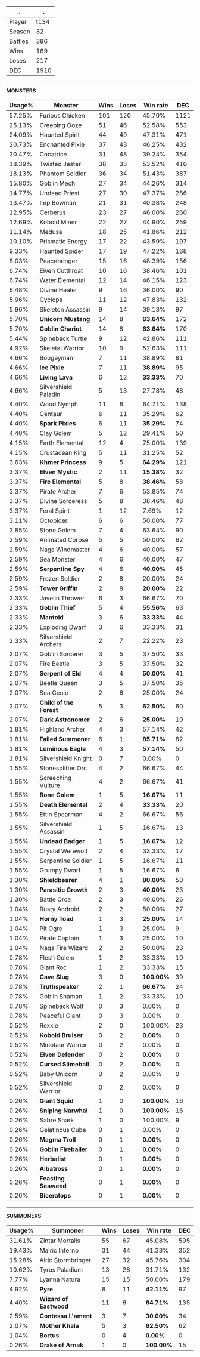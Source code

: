 .|.
|-|-
Player|t134
Season|32
Battles|386
Wins|169
Loses|217
DEC|1910

---
**MONSTERS**

Usage%|Monster|Wins|Loses|Win rate|DEC|
-|-|-|-|-|-|
57.25%|Furious Chicken|101|120|45.70%|1121|
25.13%|Creeping Ooze|51|46|52.58%|553|
24.09%|Haunted Spirit|44|49|47.31%|471|
20.73%|Enchanted Pixie|37|43|46.25%|432|
20.47%|Cocatrice|31|48|39.24%|354|
18.39%|Twisted Jester|38|33|53.52%|410|
18.13%|Phantom Soldier|36|34|51.43%|387|
15.80%|Goblin Mech|27|34|44.26%|314|
14.77%|Undead Priest|27|30|47.37%|286|
13.47%|Imp Bowman|21|31|40.38%|248|
12.95%|Cerberus|23|27|46.00%|260|
12.69%|Kobold Miner|22|27|44.90%|259|
11.14%|Medusa|18|25|41.86%|212|
10.10%|Prismatic Energy|17|22|43.59%|197|
9.33%|Haunted Spider|17|19|47.22%|168|
8.03%|Peacebringer|15|16|48.39%|156|
6.74%|Elven Cutthroat|10|16|38.46%|101|
6.74%|Water Elemental|12|14|46.15%|123|
6.48%|Divine Healer|9|16|36.00%|90|
5.96%|Cyclops|11|12|47.83%|132|
5.96%|Skeleton Assassin|9|14|39.13%|97|
5.70%|**Unicorn Mustang**|14|8|**63.64%**|172|
5.70%|**Goblin Chariot**|14|8|**63.64%**|170|
5.44%|Spineback Turtle|9|12|42.86%|111|
4.92%|Skeletal Warrior|10|9|52.63%|111|
4.66%|Boogeyman|7|11|38.89%|81|
4.66%|**Ice Pixie**|7|11|**38.89%**|95|
4.66%|**Living Lava**|6|12|**33.33%**|70|
4.66%|Silvershield Paladin|5|13|27.78%|48|
4.40%|Wood Nymph|11|6|64.71%|138|
4.40%|Centaur|6|11|35.29%|62|
4.40%|**Spark Pixies**|6|11|**35.29%**|74|
4.40%|Clay Golem|5|12|29.41%|50|
4.15%|Earth Elemental|12|4|75.00%|139|
4.15%|Crustacean King|5|11|31.25%|52|
3.63%|**Khmer Princess**|9|5|**64.29%**|121|
3.37%|**Elven Mystic**|2|11|**15.38%**|32|
3.37%|**Fire Elemental**|5|8|**38.46%**|58|
3.37%|Pirate Archer|7|6|53.85%|74|
3.37%|Divine Sorceress|5|8|38.46%|48|
3.37%|Feral Spirit|1|12|7.69%|12|
3.11%|Octopider|6|6|50.00%|77|
2.85%|Stone Golem|7|4|63.64%|90|
2.59%|Animated Corpse|5|5|50.00%|62|
2.59%|Naga Windmaster|4|6|40.00%|57|
2.59%|Sea Monster|4|6|40.00%|47|
2.59%|**Serpentine Spy**|4|6|**40.00%**|45|
2.59%|Frozen Soldier|2|8|20.00%|24|
2.59%|**Tower Griffin**|2|8|**20.00%**|22|
2.33%|Javelin Thrower|6|3|66.67%|70|
2.33%|**Goblin Thief**|5|4|**55.56%**|63|
2.33%|**Mantoid**|3|6|**33.33%**|44|
2.33%|Exploding Dwarf|3|6|33.33%|31|
2.33%|Silvershield Archers|2|7|22.22%|23|
2.07%|Goblin Sorcerer|3|5|37.50%|33|
2.07%|Fire Beetle|3|5|37.50%|32|
2.07%|**Serpent of Eld**|4|4|**50.00%**|41|
2.07%|Beetle Queen|3|5|37.50%|35|
2.07%|Sea Genie|2|6|25.00%|24|
2.07%|**Child of the Forest**|5|3|**62.50%**|60|
2.07%|**Dark Astronomer**|2|6|**25.00%**|19|
1.81%|Highland Archer|4|3|57.14%|42|
1.81%|**Failed Summoner**|6|1|**85.71%**|82|
1.81%|**Luminous Eagle**|4|3|**57.14%**|50|
1.81%|Silvershield Knight|0|7|0.00%|0|
1.55%|Stonesplitter Orc|4|2|66.67%|44|
1.55%|Screeching Vulture|4|2|66.67%|41|
1.55%|**Bone Golem**|1|5|**16.67%**|11|
1.55%|**Death Elemental**|2|4|**33.33%**|20|
1.55%|Ettin Spearman|4|2|66.67%|56|
1.55%|Silvershield Assassin|1|5|16.67%|13|
1.55%|**Undead Badger**|1|5|**16.67%**|12|
1.55%|Crystal Werewolf|2|4|33.33%|17|
1.55%|Serpentine Soldier|1|5|16.67%|11|
1.55%|Grumpy Dwarf|1|5|16.67%|6|
1.30%|**Shieldbearer**|4|1|**80.00%**|50|
1.30%|**Parasitic Growth**|2|3|**40.00%**|23|
1.30%|Battle Orca|2|3|40.00%|26|
1.04%|Rusty Android|2|2|50.00%|27|
1.04%|**Horny Toad**|1|3|**25.00%**|14|
1.04%|Pit Ogre|1|3|25.00%|9|
1.04%|Pirate Captain|1|3|25.00%|10|
1.04%|Naga Fire Wizard|2|2|50.00%|23|
0.78%|Flesh Golem|1|2|33.33%|10|
0.78%|Giant Roc|1|2|33.33%|15|
0.78%|**Cave Slug**|3|0|**100.00%**|39|
0.78%|**Truthspeaker**|2|1|**66.67%**|24|
0.78%|Goblin Shaman|1|2|33.33%|10|
0.78%|Spineback Wolf|0|3|0.00%|0|
0.78%|Peaceful Giant|0|3|0.00%|0|
0.52%|Rexxie|2|0|100.00%|23|
0.52%|**Kobold Bruiser**|0|2|**0.00%**|0|
0.52%|Minotaur Warrior|0|2|0.00%|0|
0.52%|**Elven Defender**|0|2|**0.00%**|0|
0.52%|**Cursed Slimeball**|0|2|**0.00%**|0|
0.52%|Baby Unicorn|0|2|0.00%|0|
0.52%|Silvershield Warrior|0|2|0.00%|0|
0.26%|**Giant Squid**|1|0|**100.00%**|16|
0.26%|**Sniping Narwhal**|1|0|**100.00%**|16|
0.26%|Sabre Shark|1|0|100.00%|9|
0.26%|Gelatinous Cube|0|1|0.00%|0|
0.26%|**Magma Troll**|0|1|**0.00%**|0|
0.26%|**Goblin Fireballer**|0|1|**0.00%**|0|
0.26%|**Herbalist**|0|1|**0.00%**|0|
0.26%|**Albatross**|0|1|**0.00%**|0|
0.26%|**Feasting Seaweed**|0|1|**0.00%**|0|
0.26%|**Biceratops**|0|1|**0.00%**|0|

---
**SUMMONERS**

Usage%|Summoner|Wins|Loses|Win rate|DEC|
-|-|-|-|-|-|
31.61%|Zintar Mortalis|55|67|45.08%|595|
19.43%|Malric Inferno|31|44|41.33%|352|
15.28%|Alric Stormbringer|27|32|45.76%|304|
10.62%|Tyrus Paladium|13|28|31.71%|132|
7.77%|Lyanna Natura|15|15|50.00%|179|
4.92%|**Pyre**|8|11|**42.11%**|97|
4.40%|**Wizard of Eastwood**|11|6|**64.71%**|135|
2.59%|**Contessa L'ament**|3|7|**30.00%**|34|
2.07%|**Mother Khala**|5|3|**62.50%**|62|
1.04%|**Bortus**|0|4|**0.00%**|0|
0.26%|**Drake of Arnak**|1|0|**100.00%**|15|
